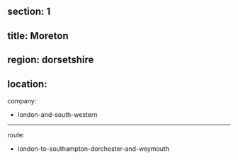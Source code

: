 ﻿section: 1
----
title: Moreton
----
region: dorsetshire
----
location: 
----
company:
- london-and-south-western
----
route:
- london-to-southampton-dorchester-and-weymouth

